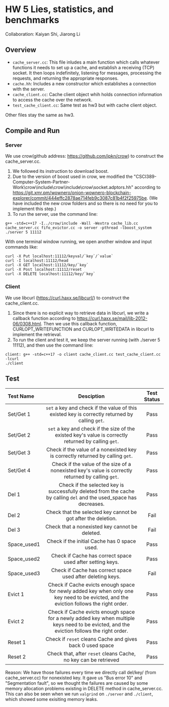 # HW 5 Lies, statistics, and benchmarks
Collaboration: Kaiyan Shi, Jiarong Li
## Overview

+ `cache_server.cc`: This file inludes a main function which calls whatever functions it needs to set up a cache, and establish a receiving (TCP) socket. It then loops indefinitely, listening for messages, processing the requests, and returning the appropriate responses.
+ `cache.hh`: Includes a new constructor which establishes a connection with the server.
+ `cache_client.cc`: Cache client object whih holds connection information to access the cache over the network.
+ `test_cache_client.cc`: Same test as hw3 but with cache client object.

Other files stay the same as hw3.

## Compile and Run

### Server
We use crow(github address: https://github.com/ipkn/crow) to construct the cache_server.cc.
1. We followed its instruction to download boost.
2. Due to the version of boost used in crow, we modified the "CSCI389-Computer-System-Partner-Work\crow\include\crow\include\crow\socket.adptors.hh" according to https://git.xmr.pm/wownero/onion-wownero-blockchain-explorer/commit/444effc2878ae714feb9c3087c81b4f2f25975be. (We have included the new crow folders and so there is no need for you to implement this step.)
3. To run the server, use the command line:
```
g++ -std=c++17 -I../crow/include -Wall -Wextra cache_lib.cc cache_server.cc fifo_evictor.cc -o server -pthread -lboost_system
./server 5 11112
```
With one terminal window running, we open another window and input commands like:
```
curl -X Put localhost:11112/keyval/`key`/`value`
curl -I localhost:11112/head
curl -X GET localhost:11112/key/`key`
curl -X Post localhost:11112/reset
curl -X DELETE localhost:11112/key/`key`
```

### Client

We use libcurl (https://curl.haxx.se/libcurl/) to construct the cache_client.cc.
1. Since there is no explicit way to retrieve data in libcurl, we write a callback function according to https://curl.haxx.se/mail/lib-2012-06/0308.html. Then we use this callback function, CURLOPT_WRITEFUNCTION and CURLOPT_WRITEDATA in libcurl to implement the retrieval.
2. To run the client and test it, we keep the server running (with ./server 5 11112), and then use the command line:
```
client: g++ -std=c++17 -o client cache_client.cc test_cache_client.cc  -lcurl
./client
```

## Test
| Test Name | Desciption | Test Status |
| :--- |:---: | :---: |
| Set/Get 1 | `set` a key and check if the value of this existed key is correctly returned by calling `get`. | Pass |
| Set/Get 2 | `set` a key and check if the size of the existed key's value is correctly returned by calling `get`. | Pass |
| Set/Get 3 | Check if the value of a nonexisted key is correctly returned by calling `get`.  | Pass |
| Set/Get 4 | Check if the value of the size of a nonexisted key's value is correctly returned by calling `get`.  | Pass |
| Del 1 | Check if the selected key is successfully deleted from the cache by calling `del` and the used_space has decreases. | Pass |
| Del 2 | Check that the selected key cannot be got after the deletion. | Fail |
| Del 3 | Check that a nonexisted key cannot be deleted. | Fail |
| Space_used1 | Check if the initial Cache has 0 space used. | Pass |
| Space_used2 | Check if Cache has correct space used after setting keys. | Pass |
| Space_used3 | Check if Cache has correct space used after deleting keys. | Fail |
| Evict 1 | Check if Cache evicts enough space for newly added key when only one key need to be evicted, and the eviction follows the right order. |  Pass |
| Evict 2 | Check if Cache evicts enough space for a newly added key when multiple keys need to be evicted, and the eviction follows the right order. |  Pass |
| Reset 1 | Check if `reset` cleans Cache and gives back 0 used space | Pass |
| Reset 2 | Check that, after `reset` cleans Cache, no key can be retrieved | Pass |

Reason:
We have those failures every time we directly call del/key/<string> (from cache_server.cc) for nonexisted key.
It gave us "Bus error 10" and "Segmentation fault", so we thought the failures are caused by some memory allocation problems existing in DELETE method in cache_server.cc. This can also be seen when we run `valgrind` on `./server` and `./client`, which showed some exisiting memory leaks.
